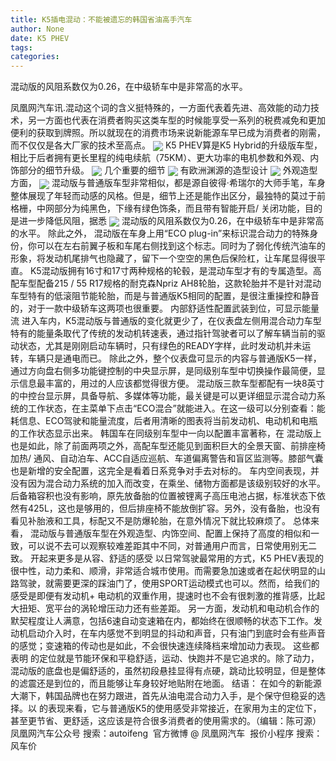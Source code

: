```yaml
---
title: K5插电混动：不能被遗忘的韩国省油高手汽车
author: None
date: K5 PHEV
tags: 
categories: 
---
```

混动版的风阻系数仅为0.26，在中级轿车中是非常高的水平。
<!-- more -->
凤凰网汽车讯.混动这个词的含义挺特殊的，一方面代表着先进、高效能的动力技术，另一方面也代表在消费者购买这类车型的时候能享受一系列的税费减免和更加便利的获取到牌照。所以就现在的消费市场来说新能源车早已成为消费者的刚需，而不仅仅是各大厂家的技术至高点。
<img align="center" border="0" src="https://p1.ifengimg.com/2019_07/F6591CB988E31C4ECA0929A256B09C2A3CB68F2F_w1000_h667.jpg" />
K5 PHEV算是K5 Hybrid的升级版车型，相比于后者拥有更长里程的纯电续航（75KM）、更大功率的电机参数和外观、内饰部分的细节升级。
<img align="center" border="0" src="https://p1.ifengimg.com/2019_07/84097A6ADBCAFF363C1760B76C2F8E0817E410D5_w1000_h667.jpg" />
几个重要的细节
<img align="center" border="0" src="https://p1.ifengimg.com/2019_07/BAFED4C863D2290B5D9FC66660570F8DBA32127C_w1000_h667.jpg" />
有欧洲渊源的造型设计
<img align="center" border="0" src="https://p2.ifengimg.com/2019_07/A87BD7CD06EACF291E23644B068EA852795F9761_w1000_h667.jpg" />
外观造型方面，
<img align="center" border="0" src="https://p2.ifengimg.com/2019_07/DC63B6AB3670505D1DFD4C11AE7B0ECD0324AEB8_w1000_h667.jpg" />
混动版与普通版车型非常相似，都是源自彼得·希瑞尔的大师手笔，车身整体展现了年轻而动感的风格。但是，细节上还是能作出区分，最独特的莫过于前格栅，中网部分为纯黑色，下缘有绿色饰条，而且带有智能开启/ 关闭功能，目的是进一步降低风阻，据悉
<img align="center" border="0" src="https://p2.ifengimg.com/2019_07/9BD9EDA9B445EECEB84822A7E2AC1C5494F2EDA0_w1000_h667.jpg" />
混动版的风阻系数仅为0.26，在中级轿车中是非常高的水平。
除此之外，
混动版在车身上用“ECO plug-in”来标识混合动力的特殊身份，你可以在左右前翼子板和车尾右侧找到这个标志。同时为了弱化传统汽油车的形象，将发动机尾排气也隐藏了，留下一个空空的黑色后保险杠，让车尾显得很平直。
K5混动版拥有16寸和17寸两种规格的轮毂，是混动车型才有的专属造型。高配车型配备215 / 55 R17规格的耐克森Npriz AH8轮胎，这款轮胎并不是针对混动车型特有的低滚阻节能轮胎，而是与普通版K5相同的配置，是很注重操控和静音的，对于一款中级轿车这两项也很重要。
内部舒适性配置武装到位，可显示能量流
进入车内，K5混动版与普通版的变化就更少了，在仪表盘左侧用混合动力车型特有的能量条取代了传统的发动机转速表，通过指针驾驶者可以了解车辆当前的驱动状态，尤其是刚刚启动车辆时，只有绿色的READY字样，此时发动机并未运转，车辆只是通电而已。
除此之外，整个仪表盘可显示的内容与普通版K5一样，通过方向盘右侧多功能键控制的中央显示屏，是同级别车型中切换操作最简便，显示信息最丰富的，用过的人应该都觉得很方便。
混动版三款车型都配有一块8英寸的中控台显示屏，具备导航、多媒体等功能，最关键是可以更详细显示混合动力系统的工作状态，在主菜单下点击“ECO混合”就能进入。在这一级可以分别查看：能耗信息、ECO驾驶和能量流度，后者用清晰的图表将当前发动机、电动机和电瓶的工作状态显示出来。
韩国车在同级别车型中一向以配置丰富著称，在
混动版上也是如此，除了前面两项之外，高配车型还能见到面积巨大的全景天窗、前排座椅加热/ 通风、自动泊车、ACC自适应巡航、车道偏离警告和盲区监测等。膝部气囊也是新增的安全配置，这完全是看着日系竞争对手去对标的。
车内空间表现，并没有因为混合动力系统的加入而改变，在乘坐、储物方面都是该级别较好的水平。后备箱容积也没有影响，原先放备胎的位置被锂离子高压电池占据，标准状态下依然有425L，这也是够用的，但后排座椅不能放倒扩容。另外，没有备胎，也没有看见补胎液和工具，标配又不是防爆轮胎，在意外情况下就比较麻烦了。
总体来看，
混动版与普通版车型在外观造型、内饰空间、配置上保持了高度的相似和一致，可以说不去可以观察较难差距其中不同，对普通用户而言，日常使用别无二致。
开起来更多是从容、舒适的感受
以日常驾驶最常用的方式，K5 PHEV表现的很中性，动力柔和、顺滑，非常适合城市使用。而需要急加速或者在起伏明显的山路驾驶，就需要更深的踩油门了，使用SPORT运动模式也可以。然而，给我们的感受是即便有发动机+ 电动机的双重作用，提速时也不会有很刺激的推背感，比起大扭矩、宽平台的涡轮增压动力还有些差距。
另一方面，发动机和电动机合作的默契程度让人满意，包括6速自动变速箱在内，都始终在很顺畅的状态下工作。发动机启动介入时，在车内感觉不到明显的抖动和声音，只有油门到底时会有些声音的感觉；变速箱的传动也是如此，不会很快速连续降档来增加动力表现。
这些都表明
的定位就是节能环保和平稳舒适，运动、快跑并不是它追求的。除了动力，
混动版的底盘也是偏舒适的，虽然初段悬挂显得有点硬，跳动比较明显，但是整体的滤震还是到位的，而且能够让车身较好地贴附在地面。
结语：
在如今的新能源大潮下，韩国品牌也在努力跟进，首先从油电混合动力入手，是个保守但稳妥的选择。以
的表现来看，它与普通版K5的使用感受非常接近，在家用为主的定位下，甚至更节省、更舒适，这应该是符合很多消费者的使用需求的。（编辑：陈可源）
凤凰网汽车公众号
搜索：autoifeng
 官方微博
@ 凤凰网汽车 
 报价小程序
搜索：风车价
